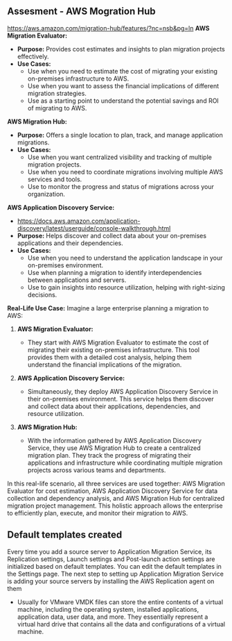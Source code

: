 ## Assesment - AWS Mogration Hub
https://aws.amazon.com/migration-hub/features/?nc=nsb&pg=ln
**AWS Migration Evaluator:**
- **Purpose:** Provides cost estimates and insights to plan migration projects effectively.
- **Use Cases:**
  - Use when you need to estimate the cost of migrating your existing on-premises infrastructure to AWS.
  - Use when you want to assess the financial implications of different migration strategies.
  - Use as a starting point to understand the potential savings and ROI of migrating to AWS.

**AWS Migration Hub:**
- **Purpose:** Offers a single location to plan, track, and manage application migrations.
- **Use Cases:**
  - Use when you want centralized visibility and tracking of multiple migration projects.
  - Use when you need to coordinate migrations involving multiple AWS services and tools.
  - Use to monitor the progress and status of migrations across your organization.

**AWS Application Discovery Service:**
- https://docs.aws.amazon.com/application-discovery/latest/userguide/console-walkthrough.html
- **Purpose:** Helps discover and collect data about your on-premises applications and their dependencies.
- **Use Cases:**
  - Use when you need to understand the application landscape in your on-premises environment.
  - Use when planning a migration to identify interdependencies between applications and servers.
  - Use to gain insights into resource utilization, helping with right-sizing decisions.

**Real-Life Use Case:**
Imagine a large enterprise planning a migration to AWS:

1. **AWS Migration Evaluator:** 
   - They start with AWS Migration Evaluator to estimate the cost of migrating their existing on-premises infrastructure. This tool provides them with a detailed cost analysis, helping them understand the financial implications of the migration.

2. **AWS Application Discovery Service:**
   - Simultaneously, they deploy AWS Application Discovery Service in their on-premises environment. This service helps them discover and collect data about their applications, dependencies, and resource utilization.

3. **AWS Migration Hub:**
   - With the information gathered by AWS Application Discovery Service, they use AWS Migration Hub to create a centralized migration plan. They track the progress of migrating their applications and infrastructure while coordinating multiple migration projects across various teams and departments.

In this real-life scenario, all three services are used together: AWS Migration Evaluator for cost estimation, AWS Application Discovery Service for data collection and dependency analysis, and AWS Migration Hub for centralized migration project management. This holistic approach allows the enterprise to efficiently plan, execute, and monitor their migration to AWS.

## Default templates created
Every time you add a source server to Application Migration Service, its Replication settings, Launch settings and Post-launch action settings are initialized based on default templates. You can edit the default templates in the Settings page.
The next step to setting up Application Migration Service is adding your source servers by installing the AWS Replication agent on them

- Usually for VMware VMDK files can store the entire contents of a virtual machine, including the operating system, installed applications, application data, user data, and more. They essentially represent a virtual hard drive that contains all the data and configurations of a virtual machine.
